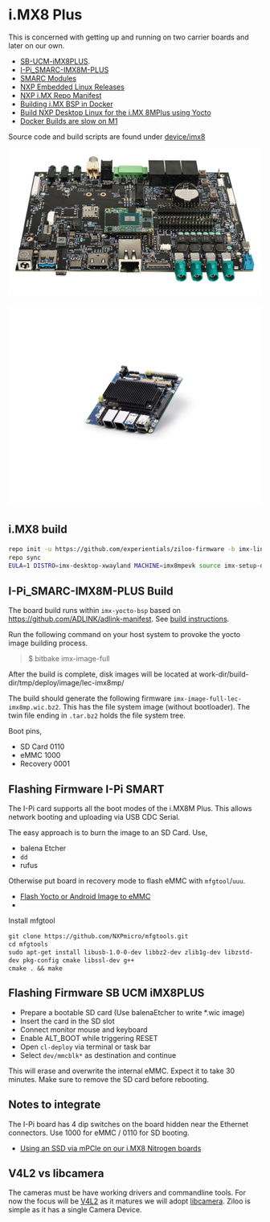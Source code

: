 # i.MX8 Plus

This is concerned with getting up and running on two carrier boards and later on our own.

- [SB-UCM-iMX8PLUS](https://www.compulab.com/products/carrier-boards/sb-ucmimx8plus-carrier-board/#diagram).
- [I-Pi_SMARC-IMX8M-PLUS](https://www.ipi.wiki/pages/imx8mp-docs)
- [SMARC Modules](https://sget.org/standards/)
- [NXP Embedded Linux Releases](https://www.nxp.com/design/software/embedded-software/i-mx-software/embedded-linux-for-i-mx-applications-processors:IMXLINUX?)
- [NXP i.MX Repo Manifest](https://github.com/nxp-imx/imx-manifest/blob/imx-linux-kirkstone/)
- [Building i.MX BSP in Docker](https://github.com/nxp-imx/imx-docker)
- [Build NXP Desktop Linux for the i.MX 8MPlus using Yocto](https://www.hackster.io/flint-weller/build-nxp-desktop-linux-for-the-i-mx-8mplus-using-yocto-438922)
- [Docker Builds are slow on M1](https://blog.driftingruby.com/docker-builds/)

Source code and build scripts are found under [device/imx8](./device/imx8/README.md)

![SB-UCM-iMX8PLUS](./SB-UCMIMX8PLUS-carrier-board.jpg)


![I-Pi_SMARC-IMX8M-PLUS](./I-Pi_SMARC-IMX8M-PLUS-Float_cbe8788c-a020-40f6-91d7-7b350d4ba85c.png)


## i.MX8 build

```bash
repo init -u https://github.com/experientials/ziloo-firmware -b imx-linux-honister -m imx-5.15.5-1.0.0_desktop.xml
repo sync
EULA=1 DISTRO=imx-desktop-xwayland MACHINE=imx8mpevk source imx-setup-desktop.sh -b bld-imx8mpevk-desktop
```


## I-Pi_SMARC-IMX8M-PLUS Build

The board build runs within `imx-yocto-bsp` based on https://github.com/ADLINK/adlink-manifest. See [build instructions](https://www.ipi.wiki/pages/imx8mp-docs?page=HowToBuildYocto.html).

Run the following command on your host system to provoke the yocto image building process.

> $ bitbake imx-image-full

After the build is complete, disk images will be located at work-dir/build-dir/tmp/deploy/image/lec-imx8mp/

The build should generate the following firmware `imx-image-full-lec-imx8mp.wic.bz2`.
This has the file system image (without bootloader). 
The twin file ending in `.tar.bz2` holds the file system tree.

Boot pins,

- SD Card 0110
- eMMC 1000
- Recovery 0001


## Flashing Firmware I-Pi SMART

The I-Pi card supports all the boot modes of the i.MX8M Plus.
This allows network booting and uploading via USB CDC Serial.

The easy approach is to burn the image to an SD Card. Use,

- balena Etcher
- `dd`
- rufus

Otherwise put board in recovery mode to flash eMMC with `mfgtool`/`uuu`.

- [Flash Yocto or Android Image to eMMC](https://docs.ipi.wiki/SMARC/ipi-smarc-imx8mp/HowToFlashImageeMMC.html#Flash-Yocto-or-Android-Image)
- 


Install mfgtool

```
git clone https://github.com/NXPmicro/mfgtools.git
cd mfgtools
sudo apt-get install libusb-1.0-0-dev libbz2-dev zlib1g-dev libzstd-dev pkg-config cmake libssl-dev g++
cmake . && make
```


## Flashing Firmware SB UCM iMX8PLUS

* Prepare a bootable SD card (Use balenaEtcher to write *.wic image)
* Insert the card in the SD slot
* Connect monitor mouse and keyboard
* Enable ALT_BOOT while triggering RESET
* Open `cl-deploy` via terminal or task bar
* Select `dev/mmcblk*` as destination and continue

This will erase and overwrite the internal eMMC. 
Expect it to take 30 minutes.
Make sure to remove the SD card before rebooting.



## Notes to integrate

The I-Pi board has 4 dip switches on the board hidden near the Ethernet connectors. Use 1000 for eMMC / 0110 for SD booting.

- [Using an SSD via mPCIe on our i.MX8 Nitrogen boards](https://boundarydevices.com/using-an-ssd-via-mpcie-on-our-i-mx8-nitrogen-boards/)


## V4L2 vs libcamera

The cameras must be have working drivers and commandline tools. For now the focus will be [V4L2](https://www.linuxtv.org) as it matures we will adopt [libcamera](https://libcamera.org). Ziloo is simple as it has a single Camera Device.
